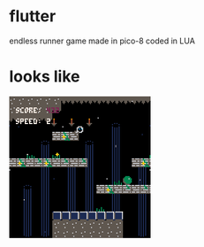 # flutter
endless runner game made in pico-8 coded in LUA

# looks like
![gif](https://github.com/usselman/flutter/blob/main/5077485a-a01c-4bfd-adb6-9584221200d0_256x256.gif)
